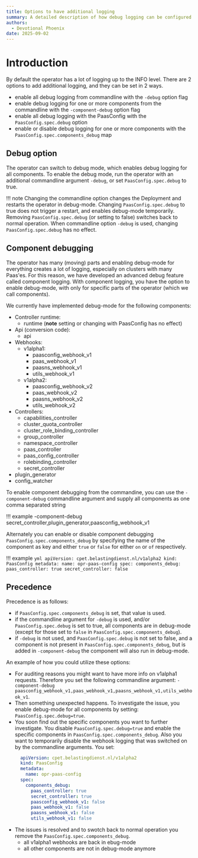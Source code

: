```yaml
---
title: Options to have additional logging
summary: A detailed description of how debug logging can be configured.
authors:
  - Devotional Phoenix
date: 2025-09-02
---
```


# Introduction

By default the operator has a lot of logging up to the INFO level.
There are 2 options to add additional logging, and they can be set in 2 ways.
- enable all debug logging from commandline with the `-debug` option flag
- enable debug logging for one or more components from the commandline with the `-component-debug` option flag
- enable all debug logging with the PaasConfig with the `PaasConfig.spec.debug` option
- enable or disable debug logging for one or more components with the `PaasConfig.spec.components_debug` map

## Debug option

The operator can switch to debug mode, which enables debug logging for all components.
To enable the debug mode, run the operator with an additional commandline argument `-debug`,
or set `PaasConfig.spec.debug` to true.

!!! note
    Changing the commandline option changes the Deployment and restarts the operator in debug-mode.
    Changing `PaasConfig.spec.debug` to true does not trigger a restart, and enables debug-mode temporarily.
    Removing `PaasConfig.spec.debug` (or setting to false) switches back to normal operation.
    When commandline option `-debug` is used, changing `PaasConfig.spec.debug` has no effect.

## Component debugging

The operator has many (moving) parts and enabling debug-mode for everything creates a lot of logging, especially on 
clusters with many Paas'es. For this reason, we have developed an advanced debug feature called component logging.
With component logging, you have the option to enable debug-mode, with only for specific parts of the operator (which 
we call components).

We currently have implemented debug-mode for the following components:
- Controller runtime:
  - runtime (**note** setting or changing with PaasConfig has no effect)
- Api (conversion code):
  - api
- Webhooks:
  - v1alpha1:
    - paasconfig_webhook_v1
    - paas_webhook_v1
    - paasns_webhook_v1
    - utils_webhook_v1
  - v1alpha2:
    - paasconfig_webhook_v2
    - paas_webhook_v2
    - paasns_webhook_v2
    - utils_webhook_v2
- Controllers:
  - capabilities_controller
  - cluster_quota_controller
  - cluster_role_binding_controller
  - group_controller
  - namespace_controller
  - paas_controller
  - paas_config_controller
  - rolebinding_controller
  - secret_controller
- plugin_generator
- config_watcher

To enable component debugging from the commandine, you can use the `-component-debug` commandline argument and supply
all components as one comma separated string 

!!! example
    -component-debug secret_controller,plugin_generator,paasconfig_webhook_v1

Alternately you can enable or disable component debugging `PaasConfig.spec.components_debug` by specifying the name of 
the component as key and either `true` or `false` for either `on` or `of` respectively.

!!! example
    ```yml
    apiVersion: cpet.belastingdienst.nl/v1alpha2
    kind: PaasConfig
    metadata:
      name: opr-paas-config
    spec:
      components_debug:
        paas_controller: true
        secret_controller: false
    ```

## Precedence
Precedence is as follows:
- if `PaasConfig.spec.components_debug` is set, that value is used.
- if the commandline argument for `-debug` is used, and/or `PaasConfig.spec.debug` is set to true, all components
  are in debug-mode (except for those set to `false` in `PaasConfig.spec.components_debug`).
- if `-debug` is not used, and `PaasConfig.spec.debug` is not set to false, and a component is not present in 
  `PaasConfig.spec.components_debug`, but is added in `-component-debug` the component will also run in debug-mode.

An example of how you could utilize these options:
- For auditing reasons you might want to have more info on v1alpha1 requests. Therefore you set the following 
  commandline argument: `-component-debug paasconfig_webhook_v1,paas_webhook_v1,paasns_webhook_v1,utils_webhook_v1`.
- Then something unexpected happens. To investigate the issue, you enable debug-mode for all components by setting:
  `PaasConfig.spec.debug=true`.
- You soon find out the specific components you want to further investigate. You disable `PaasConfig.spec.debug=true`
  and enable the specific components in `PaasConfig.spec.components_debug`. Also you want to temporarily disable the 
  webhook logging that was switched on by the commandline arguments. You set:
  ```yml
    apiVersion: cpet.belastingdienst.nl/v1alpha2
    kind: PaasConfig
    metadata:
      name: opr-paas-config
    spec:
      components_debug:
        paas_controller: true
        secret_controller: true
        paasconfig_webhook_v1: false
        paas_webhook_v1: false
        paasns_webhook_v1: false
        utils_webhook_v1: false
  ```
- The issues is resolved and to swotch back to normal operation you remove the `PaasConfig.spec.components_debug`.
  - all v1alpha1 webhooks are back in ebug-mode
  - all other components are not in debug-mode anymore